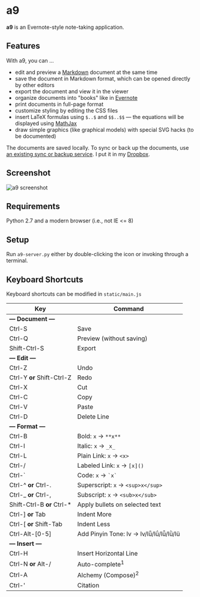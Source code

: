 # a9

**a9** is an Evernote-style note-taking application.

## Features

With a9, you can ...

* edit and preview a [Markdown](http://daringfireball.net/projects/markdown/) document at the same time
* save the document in Markdown format, which can be opened directly by other editors
* export the document and view it in the viewer
* organize documents into "books" like in [Evernote](https://evernote.com/)
* print documents in full-page format
* customize styling by editing the CSS files
* insert LaTeX formulas using `$..$` and `$$..$$` — the equations will be displayed using [MathJax](http://www.mathjax.org/)
* draw simple graphics (like graphical models) with special SVG hacks (to be documented)

The documents are saved locally.
To sync or back up the documents, use [an existing sync or backup service](http://alternativeto.net/category/backup-and-sync/).
I put it in my [Dropbox](https://www.dropbox.com/).

## Screenshot

![a9 screenshot](/../screenshot/static/images/screenshot.png?raw=true "a9 screenshot")

## Requirements

Python 2.7 and a modern browser (i.e., not IE <= 8)

## Setup

Run `a9-server.py` either by double-clicking the icon or invoking through a terminal.

## Keyboard Shortcuts

Keyboard shortcuts can be modified in `static/main.js` 

| Key | Command |
| --- | ------- |
| **— Document —** | |
| Ctrl-S | Save |
| Ctrl-Q | Preview (without saving) |
| Shift-Ctrl-S | Export |
| **— Edit —** | |
| Ctrl-Z | Undo |
| Ctrl-Y **or** Shift-Ctrl-Z | Redo |
| Ctrl-X | Cut |
| Ctrl-C | Copy |
| Ctrl-V | Paste |
| Ctrl-D | Delete Line |
| **— Format —** | |
| Ctrl-B | Bold: `x` → `**x**` |
| Ctrl-I | Italic: `x` → `_x_` |
| Ctrl-L | Plain Link: `x` → `<x>` |
| Ctrl-/ | Labeled Link: `x` → `[x]()` |
| Ctrl-\` | Code: `x` → <code>\`x\`</code> |
| Ctrl-^ **or** Ctrl-. | Superscript: `x` → `<sup>x</sup>` |
| Ctrl-\_ **or** Ctrl-,| Subscript: `x` → `<sub>x</sub>` |
| Shift-Ctrl-B **or** Ctrl-\* | Apply bullets on selected text |
| Ctrl-] **or** Tab | Indent More |
| Ctrl-[ **or** Shift-Tab | Indent Less |
| Ctrl-Alt-[0-5] | Add Pinyin Tone: lv → lv/lǖ/lǘ/lǚ/lǜ/lü |
| **— Insert —** | |
| Ctrl-H | Insert Horizontal Line |
| Ctrl-N **or** Alt-/ | Auto-complete<sup>1</sup> |
| Ctrl-A | Alchemy (Compose)<sup>2</sup> |
| Ctrl-' | Citation |
